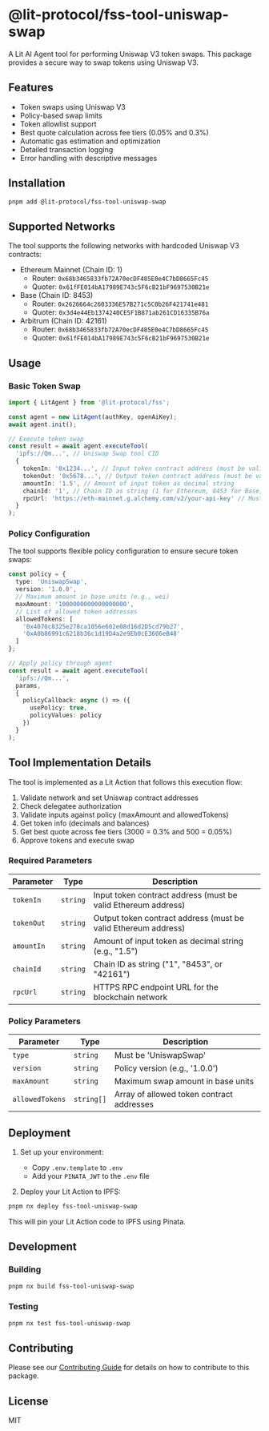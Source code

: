 # @lit-protocol/fss-tool-uniswap-swap

A Lit AI Agent tool for performing Uniswap V3 token swaps. This package provides a secure way to swap tokens using Uniswap V3.

## Features

- Token swaps using Uniswap V3
- Policy-based swap limits
- Token allowlist support
- Best quote calculation across fee tiers (0.05% and 0.3%)
- Automatic gas estimation and optimization
- Detailed transaction logging
- Error handling with descriptive messages

## Installation

```bash
pnpm add @lit-protocol/fss-tool-uniswap-swap
```

## Supported Networks

The tool supports the following networks with hardcoded Uniswap V3 contracts:

- Ethereum Mainnet (Chain ID: 1)
  - Router: `0x68b3465833fb72A70ecDF485E0e4C7bD8665Fc45`
  - Quoter: `0x61fFE014bA17989E743c5F6cB21bF9697530B21e`
- Base (Chain ID: 8453)
  - Router: `0x2626664c2603336E57B271c5C0b26F421741e481`
  - Quoter: `0x3d4e44Eb1374240CE5F1B871ab261CD16335B76a`
- Arbitrum (Chain ID: 42161)
  - Router: `0x68b3465833fb72A70ecDF485E0e4C7bD8665Fc45`
  - Quoter: `0x61fFE014bA17989E743c5F6cB21bF9697530B21e`

## Usage

### Basic Token Swap

```typescript
import { LitAgent } from '@lit-protocol/fss';

const agent = new LitAgent(authKey, openAiKey);
await agent.init();

// Execute token swap
const result = await agent.executeTool(
  'ipfs://Qm...', // Uniswap Swap tool CID
  {
    tokenIn: '0x1234...', // Input token contract address (must be valid Ethereum address)
    tokenOut: '0x5678...', // Output token contract address (must be valid Ethereum address)
    amountIn: '1.5', // Amount of input token as decimal string
    chainId: '1', // Chain ID as string (1 for Ethereum, 8453 for Base, 42161 for Arbitrum)
    rpcUrl: 'https://eth-mainnet.g.alchemy.com/v2/your-api-key' // Must be HTTPS URL
  }
);
```

### Policy Configuration

The tool supports flexible policy configuration to ensure secure token swaps:

```typescript
const policy = {
  type: 'UniswapSwap',
  version: '1.0.0',
  // Maximum amount in base units (e.g., wei)
  maxAmount: '1000000000000000000',
  // List of allowed token addresses
  allowedTokens: [
    '0x4070c8325e278ca1056e602e08d16d2D5cd79b27',
    '0xA0b86991c6218b36c1d19D4a2e9Eb0cE3606eB48'
  ]
};

// Apply policy through agent
const result = await agent.executeTool(
  'ipfs://Qm...',
  params,
  {
    policyCallback: async () => ({
      usePolicy: true,
      policyValues: policy
    })
  }
);
```

## Tool Implementation Details

The tool is implemented as a Lit Action that follows this execution flow:

1. Validate network and set Uniswap contract addresses
2. Check delegatee authorization
3. Validate inputs against policy (maxAmount and allowedTokens)
4. Get token info (decimals and balances)
5. Get best quote across fee tiers (3000 = 0.3% and 500 = 0.05%)
6. Approve tokens and execute swap

### Required Parameters

| Parameter  | Type     | Description                                                    |
| ---------- | -------- | -------------------------------------------------------------- |
| `tokenIn`  | `string` | Input token contract address (must be valid Ethereum address)  |
| `tokenOut` | `string` | Output token contract address (must be valid Ethereum address) |
| `amountIn` | `string` | Amount of input token as decimal string (e.g., "1.5")          |
| `chainId`  | `string` | Chain ID as string ("1", "8453", or "42161")                   |
| `rpcUrl`   | `string` | HTTPS RPC endpoint URL for the blockchain network              |

### Policy Parameters

| Parameter       | Type       | Description                               |
| --------------- | ---------- | ----------------------------------------- |
| `type`          | `string`   | Must be 'UniswapSwap'                     |
| `version`       | `string`   | Policy version (e.g., '1.0.0')            |
| `maxAmount`     | `string`   | Maximum swap amount in base units         |
| `allowedTokens` | `string[]` | Array of allowed token contract addresses |

## Deployment

1. Set up your environment:
   - Copy `.env.template` to `.env`
   - Add your `PINATA_JWT` to the `.env` file

2. Deploy your Lit Action to IPFS:
```bash
pnpm nx deploy fss-tool-uniswap-swap
```

This will pin your Lit Action code to IPFS using Pinata.

## Development

### Building

```bash
pnpm nx build fss-tool-uniswap-swap
```

### Testing

```bash
pnpm nx test fss-tool-uniswap-swap
```

## Contributing

Please see our [Contributing Guide](../../CONTRIBUTING.md) for details on how to contribute to this package.

## License

MIT
